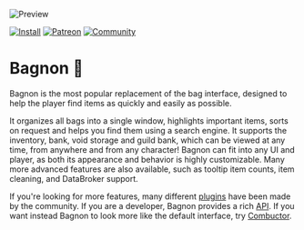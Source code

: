 ![Preview](http://jaliborc.com/media/addons/large/bagnon/watsup.jpg)

[![Install](http://img.shields.io/badge/install-curseforge-f16436)](https://www.curseforge.com/wow/addons/pettracker)
[![Patreon](http://img.shields.io/badge/news-patreon-ff424d)](https://www.patreon.com/jaliborc)
[![Community](http://img.shields.io/badge/community-discord-5865F2)](https://bit.ly/discord-jaliborc)

# Bagnon :handbag:
Bagnon is the most popular replacement of the bag interface, designed to help the player find items as quickly and easily as possible.

It organizes all bags into a single window, highlights important items, sorts on request and helps you find them using a search engine. It supports the inventory, bank, void storage and guild bank, which can be viewed at any time, from anywhere and from any character! Bagnon can fit into any UI and player, as both its appearance and behavior is highly customizable. Many more advanced features are also available, such as tooltip item counts, item cleaning, and DataBroker support.
    
If you're looking for more features, many different [plugins](https://github.com/tullamods/Wildpants/wiki/Plugins) have been made by the community. If you are a developer, Bagnon provides a rich [API](https://github.com/tullamods/Wildpants/wiki). If you want instead Bagnon to look more like the default interface, try [Combuctor](https://www.curseforge.com/wow/addons/combuctor).
